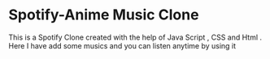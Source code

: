 # Spotify-Anime Music Clone
 This  is a Spotify Clone  created with the help of Java Script , CSS and Html . Here I have add some musics and you can listen anytime by using it
